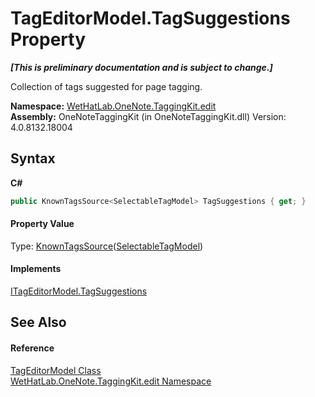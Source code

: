 # TagEditorModel.TagSuggestions Property 
 _**\[This is preliminary documentation and is subject to change.\]**_

Collection of tags suggested for page tagging.

**Namespace:**&nbsp;<a href="60ca3730-00cd-fce3-4009-523f3952fd9e">WetHatLab.OneNote.TaggingKit.edit</a><br />**Assembly:**&nbsp;OneNoteTaggingKit (in OneNoteTaggingKit.dll) Version: 4.0.8132.18004

## Syntax

**C#**<br />
``` C#
public KnownTagsSource<SelectableTagModel> TagSuggestions { get; }
```


#### Property Value
Type: <a href="7c678dfb-4ca2-101b-c95b-887a6d49afd4">KnownTagsSource</a>(<a href="760841c9-4ced-ee7a-9a73-f1ba063f47e7">SelectableTagModel</a>)

#### Implements
<a href="d6e85968-2d1e-6448-a0c7-3e6103c4bd83">ITagEditorModel.TagSuggestions</a><br />

## See Also


#### Reference
<a href="d0783a73-0ba1-b750-13e8-e19b790c09dd">TagEditorModel Class</a><br /><a href="60ca3730-00cd-fce3-4009-523f3952fd9e">WetHatLab.OneNote.TaggingKit.edit Namespace</a><br />
